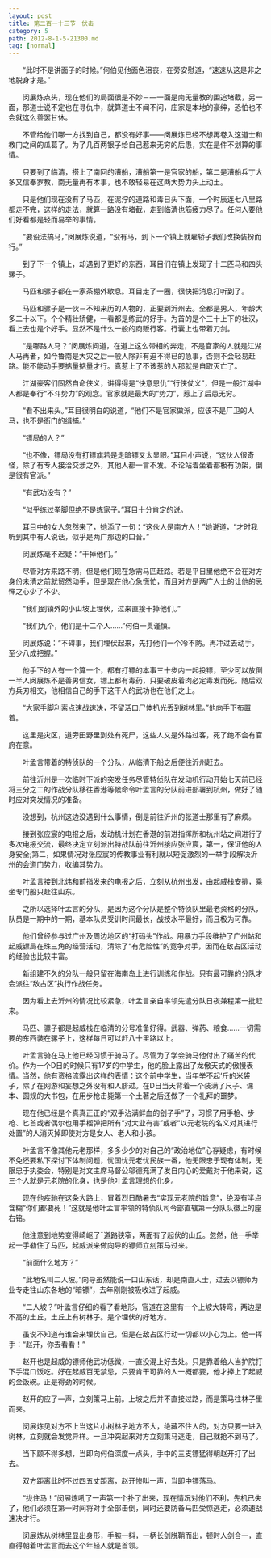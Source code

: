 ```yaml
---
layout: post
title: 第二百一十三节　伏击
category: 5
path: 2012-8-1-5-21300.md
tag: [normal]
---
```


　　“此时不是讲面子的时候。”何伯见他面色沮丧，在旁安慰道，“速速从这是非之地脱身才是。”

　　闵展炼点头，现在他们的局面很是不妙－―一面是南无量教的围追堵截，另一面，那道士说不定也在寻仇中，就算道士不闻不问，庄家是本地的豪绅，恐怕也不会就这么善罢甘休。

　　不管给他们哪一方找到自己，都没有好事――闵展炼已经不想再卷入这道士和教门之间的瓜葛了。为了几百两银子给自己惹来无穷的后患，实在是件不划算的事情。

　　只要到了临清，搭上了南回的漕船，漕船第一是官家的船，第二是漕船兵丁大多又信奉罗教，南无量再有本事，也不敢轻易在这两大势力头上动土。

　　只是他们现在没有了马匹，在泥泞的道路和毒日头下面，一个时辰连七八里路都走不完，这样的走法，就算一路没有堵截，走到临清也筋疲力尽了。任何人要他们好看都是轻而易举的事情。

　　“要设法搞马，”闵展炼说道，“没有马，到下一个镇上就雇轿子我们改换装扮而行。”

　　到了下一个镇上，却遇到了更好的东西，耳目们在镇上发现了十二匹马和四头骡子。

　　马匹和骡子都在一家茶棚外歇息。耳目走了一圈，很快把消息打听到了。

　　马匹和骡子是一伙－不知来历的人物的，正要到沂州去。全都是男人，年龄大多二十以下。个个精壮矫健，一看都是练武的好手。为首的是个三十上下的壮汉，看上去也是个好手。显然不是什么一般的商贩行客。行囊上也带着刀剑。

　　“是哪路人马？”闵展炼问道，在道上这么带相的奔走，不是官家的人就是江湖人马再者，如今鲁南是大灾之后一般人除非有迫不得已的急事，否则不会轻易赶路。能不能动手要掂量掂量才行。真惹上了不该惹的人那就是自取灭亡了。

　　江湖豪客们固然自命侠义，讲得得是“快意恩仇”“行侠仗义”，但是一般江湖中人都是奉行“不斗势力”的观念。官家就是最大的“势力”，惹上了后患无穷。

　　“看不出来头。”耳目很明白的说道，“他们不是官家做派，应该不是厂卫的人马，也不是衙门的缉捕。”

　　“镖局的人？”

　　“也不像，镖局没有打镖旗若是走暗镖又太显眼。”耳目小声说，“这伙人很奇怪，除了有专人接洽交涉之外，其他人都一言不发。不论站着坐着都极有功架，倒是很有官派。”

　　“有武功没有？”

　　“似乎练过拳脚但绝不是练家子。”耳目十分肯定的说。

　　耳目中的女人忽然来了，她添了一句：“这伙人是南方人！”她说道，“才时我听到其中有人说话，似乎是两广那边的口音。”

　　闵展炼毫不迟疑：“干掉他们。”

　　尽管对方来路不明，但是他们现在急需马匹赶路。若是平日里他绝不会在对方身份未清之前就贸然动手，但是现在他心急慌忙，而且对方是两广人士的让他的忌惮之心少了不少。

　　“我们到镇外的小山坡上埋伏，过来直接干掉他们。”

　　“我们九个，他们是十二个人……”何伯一贯谨慎。

　　闵展炼说：“不碍事，我们埋伏起来，先打他们一个冷不防。再冲过去动手。至少八成把握。”

　　他手下的人有一个算一个，都有打镖的本事三十步内一起投镖，至少可以放倒一半人闵展炼不是善男信女，镖上都有毒药，只要破皮着肉必定毒发而死。随后双方兵刃相交，他相信自己的手下这干人的武功也在他们之上。

　　“大家手脚利索点速战速决，不留活口尸体扒光丢到树林里。”他向手下布置着。

　　这里是灾区，道旁田野里到处有死尸，这些人又是外路过客，死了绝不会有官府在意。

　　叶孟言带着的特侦队的一个分队，从临清下船之后便往沂州赶去。

　　前往沂州是一次临时下派的突发任务尽管特侦队在发动机行动开始七天前已经将三分之二的作战分队移往香港等候命令叶孟言的分队前进部署到杭州，做好了随时应对突发情况的准备。

　　没想到，杭州这边没遇到什么事情，倒是前往沂州的张道士那里有了麻烦。

　　接到张应宸的电报之后，发动机计划在香港的前进指挥所和杭州站之间进行了多次电报交流，最终决定立刻派出特战队前往沂州接应张应宸，第一，保证他的人身安全;第二，如果情况对张应宸的传教事业有利就以短促激烈的一举手段解决沂州的会道门势力，收编其势力。

　　叶孟言接到北炜和前指发来的电报之后，立刻从杭州出发，由起威栈安排，乘坐专门船只赶往山东。

　　之所以选择叶孟言的分队，是因为这个分队是整个特侦队里最老资格的分队，队员是一期中的一期，基本队员受训时间最长，战技水平最好，而且极为可靠。

　　他们曾经参与过广州及周边地区的“打码头”作战。用暴力手段维护了广州站和起威镖局在珠三角的经营活动，清除了“有危险性”的竞争对手，因而在敌占区活动的经验也比较丰富。

　　新组建不久的分队一般只留在海南岛上进行训练和作战。只有最可靠的分队才会派往“敌占区”执行作战任务。

　　因为看上去沂州的情况比较紧急，叶孟言亲自率领先遣分队日夜兼程第一批赶来。

　　马匹、骡子都是起威栈在临清的分号准备好得。武器、弹药、粮食……一切需要的东西装在骡子上，这样每日可以赶八十里路以上。

　　叶孟言骑在马上他已经习惯于骑马了。尽管为了学会骑马他付出了痛苦的代价。作为一个D日的时候只有17岁的中学生，他的脸上露出了龙傲天式的傲慢表情。当然，他有资格流露出这样的表情：这个前中学生，当年举不起‘斤的米袋子，除了在网游和妄想之外没有和人腓过。在D日当天背着一个装满了尺子、课本、圆规的大书包，在用步枪击毙第一个土著之后还做了一个礼拜的噩梦。

　　现在他已经是个真真正正的“双手沾满鲜血的刽子手”了，习惯了用手枪、步枪、匕首或者偶尔也用手榴弹把所有“对大业有害”或者“以元老院的名义对其进行处置”的人消灭掉即使对方是女人、老人和小孩。

　　叶孟言不像其他元老那样，多多少少的对自己的“政治地位”心存疑虑，有时候不免还要私下探讨下体制问题，忧国忧元老忧民族一番，他无限忠于现有体制，无限忠于执委会，特别是对文主席马督公邬德充满了发自内心的爱戴对于他来说，这三个人就是元老院的化身，也是他叶孟言理想的化身。

　　现在他疾驰在这条大路上，冒着烈日酷暑去“实现元老院的旨意”，绝没有半点含糊“你们都要死！”这就是他叶孟言率领的特侦队司令部直辖第一分队队徽上的座右铭。

　　他注意到地势变得崎岖了ˉ道路狭窄，两面有了起伏的山丘。忽然，他一手举起一手勒住了马匹，起威派来做向导的镖师立刻策马过来。

　　“前面什么地方？”

　　“此地名叫二人坡。”向导虽然能说一口山东话，却是南直人士，过去以镖师为业专走往山东各地的“暗镖”，去年刚刚被吸收进了起威。

　　“二人坡？”叶孟言仔细的看了看地形，官道在这里有一个上坡大转弯，两边是不高的土丘，土丘上有树林子。是个埋伏的好地方。

　　虽说不知道有谁会来埋伏自己，但是在敌占区行动一切都以小心为上。他一挥手：“赵开，你去看看！”

　　赵开也是起威的镖师他武功低微，一直没混上好去处。只是靠着给人当护院打下手混口饭吃。好在起威百无禁忌，只要肯干可靠的人一概都要，他才捧上了起威的金饭碗。正是得劲的时候。

　　赵开的应了一声，立刻策马上前。上坡之后并不直接过路，而是策马往林子里而来。

　　闵展炼见对方不上当这片小树林子地方不大，绝藏不住人的，对方只要一进入树林，立刻就会发觉异样。一旦冲突起来对方立刻策马逃走，自己就抢不到马了。

　　当下顾不得多想，当即向何伯深度一点头，手中的三支镖猛得朝赵开打了出去。

　　双方距离此时不过四五丈距离，赵开惨叫一声，当即中镖落马。

　　“拢住马！”闵展炼吼了一声第一个扑了出来，现在情况对他们不利，先机已失了，他们必须在第一时间将对手全部击倒，同时还要防备马匹受惊逃走，必须速战速决才行。

　　闵展炼从树林里显出身形，手腕一抖，一柄长剑脱鞘而出，顿时人剑合一，直直得朝着叶孟言而去这个年轻人就是首领。